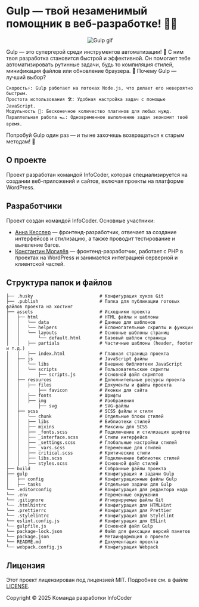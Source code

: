 # Gulp — твой незаменимый помощник в веб-разработке! 🚀✨

<p align="center">
  <img src="images/bear.gif" alt="Gulp gif">
</p>

Gulp — это супергерой среди инструментов автоматизации! 💪 С ним твоя разработка становится быстрой и эффективной. Он помогает тебе автоматизировать рутинные задачи, будь то компиляция стилей, минификация файлов или обновление браузера. 🤖
Почему Gulp — лучший выбор?

    Скорость⚡️: Gulp работает на потоках Node.js, что делает его невероятно быстрым.
    Простота использования 🛠: Удобная настройка задач с помощью JavaScript.
    Модульность 🔄: Бесконечное количество плагинов для любых нужд.
    Параллельная работа 🏎: Одновременное выполнение задач экономит твоё время.

Попробуй Gulp один раз — и ты не захочешь возвращаться к старым методам! 🌟

## О проекте

Проект разработан командой InfoCoder, которая специализируется на создании веб-приложений и сайтов, включая проекты на платформе WordPress.

## Разработчики

Проект создан командой InfoCoder. Основные участники:

- [Анна Кесслер](https://github.com/enotstitch) — фронтенд-разработчик, отвечает за создание интерфейсов и стилизацию, а также проводит тестирование и выявление багов.
- [Константин Могилёв](https://github.com/ZayRexan) — фронтенд-разработчик, работает с PHP в проектах на WordPress и занимается интеграцией серверной и клиентской частей.

## Структура папок и файлов

```
├── .husky                         # Конфигурация хуков Git
├── .publish                       # Папка для публикации готовых файлов проекта на хостинг
├── assets                         # Исходники проекта
│   ├── html                       # HTML файлы и шаблоны
│   │   └── data                   # Данные для шаблонов
│   │   └── helpers                # Вспомогательные скрипты и функции
│   │   └── layouts                # Основные шаблоны страниц
│   │       └── default.html       # Базовый шаблон страницы
│   │   ├── partials               # Частичные шаблоны (header, footer и т.д.)
│   │   ├── index.html             # Главная страница проекта
│   ├── js                         # JavaScript файлы
│   │   └── libs                   # Внешние библиотеки JavaScript
│   │   └── scripts                # Пользовательские скрипты
│   │       ├── scripts.js         # Основной файл скриптов
│   ├── resources                  # Дополнительные ресурсы проекта
│   │   ├── files                  # Документы и файлы проекта
│   │       ├── favicon            # Иконки для сайта
│   │   ├── fonts                  # Шрифты
│   │   ├── img                    # Изображения
│   │       ├── svg                # SVG-файлы
│   ├── scss                       # SCSS файлы и стили
│   │   └── chunk                  # Отдельные блоки стилей
│   │   ├── libs                   # Библиотеки стилей
│   │   ├── mixins                 # Миксины для SCSS
│   │   ├── _fonts.scss            # Подключение и стилизация шрифтов
│   │   ├── _interface.scss        # Стили интерфейса
│   │   ├── _settings.scss         # Глобальные настройки стилей
│   │   ├── _vars.scss             # Переменные для стилей
│   │   ├── critical.scss          # Критические стили
│   │   ├── libs.scss              # Подключение библиотек стилей
│   │   ├── styles.scss            # Основной файл стилей
├── build                          # Собранные файлы проекта
├── gulp                           # Конфигурация и задачи Gulp
│   ├── config                     # Конфигурационные файлы Gulp
│   ├── tasks                      # Отдельные задачи для Gulp
└── .editorconfig                  # Конфигурация для редактора кода
└── .env                           # Переменные окружения
└── .gitignore                     # Игнорируемые файлы Git
└── .htmlhintrc                    # Конфигурация для HTMLHint
└── .prettierrc                    # Конфигурация для Prettier
└── .stylelintrc                   # Конфигурация для Stylelint
└── eslint.config.js               # Конфигурация для ESLint
└── gulpfile.js                    # Основной файл Gulp
└── package-lock.json              # Файл для фиксации версий пакетов
└── package.json                   # Метаинформация о проекте
└── README.md                      # Документация проекта
└── webpack.config.js              # Конфигурация Webpack
```

## Лицензия

Этот проект лицензирован под лицензией MIT. Подробнее см. в файле [LICENSE](./LICENSE).

Copyright © 2025 Команда разработки InfoCoder
